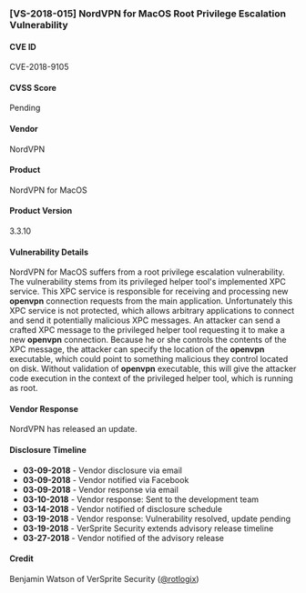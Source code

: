 ### [VS-2018-015]  NordVPN for MacOS Root Privilege Escalation Vulnerability	
  		  
#### CVE ID		
CVE-2018-9105

#### CVSS Score		
Pending
		
#### Vendor		
NordVPN 		
		
#### Product		
NordVPN for MacOS

#### Product Version
3.3.10
		
#### Vulnerability Details
		
NordVPN for MacOS suffers from a root privilege escalation vulnerability.  The vulnerability stems from its privileged helper tool's implemented XPC service.  This XPC service is responsible for receiving and processing new **openvpn** connection requests from the main application.  Unfortunately this XPC service is not protected, which allows arbitrary applications to connect and send it potentially malicious XPC messages.  An attacker can send a crafted XPC message to the privileged helper tool requesting it to make a new **openvpn** connection.  Because he or she controls the contents of the XPC message, the attacker can specify the location of the **openvpn** executable, which could point to something malicious they control located on disk.  Without validation of **openvpn** executable, this will give the attacker code execution in the context of the privileged helper tool, which is running as root.	
 		
#### Vendor Response		
NordVPN has released an update. 
  		
#### Disclosure Timeline		
 		
* **03-09-2018** - Vendor disclosure via email		
* **03-09-2018** - Vendor notified via Facebook		
* **03-09-2018** - Vendor response via email		
* **03-10-2018** - Vendor response: Sent to the development team	
* **03-14-2018** - Vendor notified of disclosure schedule		
* **03-19-2018** - Vendor response: Vulnerability resolved, update pending
* **03-19-2018** - VerSprite Security extends advisory release timeline
* **03-27-2018** - Vendor notified of the advisory release	
 		
#### Credit		
Benjamin Watson of VerSprite Security
([@rotlogix](https://twitter.com/rotlogix))
